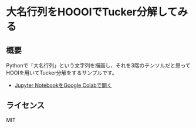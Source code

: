 # 大名行列をHOOOIでTucker分解してみる

## 概要

Pythonで「大名行列」という文字列を描画し、それを3階のテンソルだと思ってHOOIを用いてTucker分解をするサンプルです。

* [Jupyter NotebookをGoogle Colabで開く](https://colab.research.google.com/github/kaityo256/daimyo_hooi/blob/main/daimyo_hooi.ipynb)

## ライセンス

MIT
